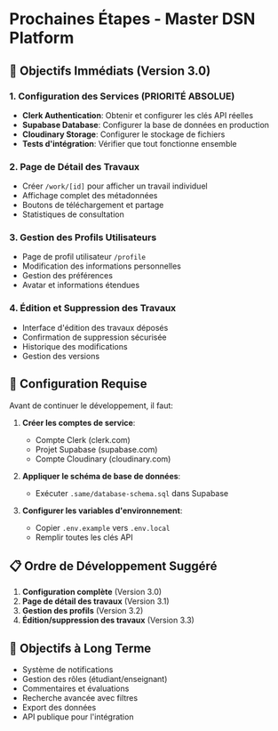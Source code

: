 # Prochaines Étapes - Master DSN Platform

## 🎯 Objectifs Immédiats (Version 3.0)

### 1. Configuration des Services (PRIORITÉ ABSOLUE)
- **Clerk Authentication**: Obtenir et configurer les clés API réelles
- **Supabase Database**: Configurer la base de données en production
- **Cloudinary Storage**: Configurer le stockage de fichiers
- **Tests d'intégration**: Vérifier que tout fonctionne ensemble

### 2. Page de Détail des Travaux
- Créer `/work/[id]` pour afficher un travail individuel
- Affichage complet des métadonnées
- Boutons de téléchargement et partage
- Statistiques de consultation

### 3. Gestion des Profils Utilisateurs
- Page de profil utilisateur `/profile`
- Modification des informations personnelles
- Gestion des préférences
- Avatar et informations étendues

### 4. Édition et Suppression des Travaux
- Interface d'édition des travaux déposés
- Confirmation de suppression sécurisée
- Historique des modifications
- Gestion des versions

## 🔧 Configuration Requise

Avant de continuer le développement, il faut:

1. **Créer les comptes de service**:
   - Compte Clerk (clerk.com)
   - Projet Supabase (supabase.com)
   - Compte Cloudinary (cloudinary.com)

2. **Appliquer le schéma de base de données**:
   - Exécuter `.same/database-schema.sql` dans Supabase

3. **Configurer les variables d'environnement**:
   - Copier `.env.example` vers `.env.local`
   - Remplir toutes les clés API

## 📋 Ordre de Développement Suggéré

1. **Configuration complète** (Version 3.0)
2. **Page de détail des travaux** (Version 3.1)
3. **Gestion des profils** (Version 3.2)
4. **Édition/suppression des travaux** (Version 3.3)

## 🎯 Objectifs à Long Terme

- Système de notifications
- Gestion des rôles (étudiant/enseignant)
- Commentaires et évaluations
- Recherche avancée avec filtres
- Export des données
- API publique pour l'intégration
